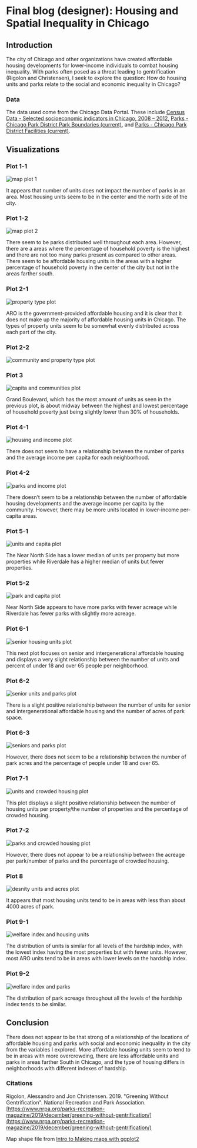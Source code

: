 # Final blog (designer): Housing and Spatial Inequality in Chicago

## Introduction
The city of Chicago and other organizations have created affordable housing developments for lower-income individuals to combat housing inequality. With parks often posed as a threat leading to gentrification (Rigolon and Christensen), I seek to explore the question: How do housing units and parks relate to the social and economic inequality in Chicago?

### Data
The data used come from the Chicago Data Portal. These include [Census Data - Selected socioeconomic indicators in Chicago, 2008 – 2012](https://data.cityofchicago.org/Health-Human-Services/Census-Data-Selected-socioeconomic-indicators-in-C/kn9c-c2s2), [Parks - Chicago Park District Park Boundaries (current)](https://data.cityofchicago.org/Parks-Recreation/Parks-Chicago-Park-District-Park-Boundaries-curren/ej32-qgdr), and [Parks - Chicago Park District Facilities (current)](https://data.cityofchicago.org/Parks-Recreation/Parks-Chicago-Park-District-Facilities-current-/5yyk-qt9y).

## Visualizations
### Plot 1-1
![map plot 1](images/map1_final.png)

It appears that number of units does not impact the number of parks in an area. Most housing units seem to be in the center and the north side of the city.

### Plot 1-2
![map plot 2](images/map2_final.png)

There seem to be parks distributed well throughout each area. However, there are a areas where the percentage of household poverty is the highest and there are not too many parks present as compared to other areas. There seem to be affordable housing units in the areas with a higher percentage of household poverty in the center of the city but not in the areas farther south.

### Plot 2-1
![property type plot](images/property_type.png)

ARO is the government-provided affordable housing and it is clear that it does not make up the majority of affordable housing units in Chicago. The types of property units seem to be somewhat evenly distributed across each part of the city.

### Plot 2-2
![community and property type plot](images/community_type.png)


### Plot 3
![capita and communities plot](images/econ_com_plot.png)

Grand Boulevard, which has the most amount of units as seen in the previous plot, is about midway between the highest and lowest percentage of household poverty just being slightly lower than 30% of households. 

### Plot 4-1
![housing and income plot](images/housing_income_plot.png)

There does not seem to have a relationship between the number of parks and the average income per capita for each neighborhood. 

### Plot 4-2
![parks and income plot](images/parks_income_plot.png)

There doesn’t seem to be a relationship between the number of affordable housing developments and the average income per capita by the community. However, there may be more units located in lower-income per-capita areas. 

### Plot 5-1
![units and capita plot](images/capita_units.png)

The Near North Side has a lower median of units per property but more properties while Riverdale has a higher median of units but fewer properties. 

### Plot 5-2
![park and capita plot](images/capita_parks.png)

Near North Side appears to have more parks with fewer acreage while Riverdale has fewer parks with slightly more acreage.

### Plot 6-1
![senior housing units plot](images/senior_units.png)

This next plot focuses on senior and intergenerational affordable housing and displays a very slight relationship between the number of units and percent of under 18 and over 65 people per neighborhood. 

### Plot 6-2
![senior units and parks plot](images/senior_units_acres.png)

There is a slight positive relationship between the number of units for senior and intergenerational affordable housing and the number of acres of park space. 

### Plot 6-3
![seniors and parks plot](images/senior_acres.png)

However, there does not seem to be a relationship between the number of park acres and the percentage of people under 18 and over 65. 

### Plot 7-1
![units and crowded housing plot](images/crowd_units.png)

This plot displays a slight positive relationship between the number of housing units per property/the number of properties and the percentage of crowded housing. 

### Plot 7-2
![parks and crowded housing plot](images/crowd_parks.png)

However, there does not appear to be a relationship between the acreage per park/number of parks and the percentage of crowded housing. 

### Plot 8
![desnity units and acres plot](images/unit_acres.png)

It appears that most housing units tend to be in areas with less than about 4000 acres of park. 

### Plot 9-1
![welfare index and housing units](images/index_housing.png)

The distribution of units is similar for all levels of the hardship index, with the lowest index having the most properties but with fewer units. However, most ARO units tend to be in areas with lower levels on the hardship index. 

### Plot 9-2
![welfare index and parks](images/index_acreage.png) 

The distribution of park acreage throughout all the levels of the hardship index tends to be similar.

## Conclusion
There does not appear to be that strong of a relationship of the locations of affordable housing and parks with social and economic inequality in the city from the variables I explored. More affordable housing units seem to tend to be in areas with more overcrowding, there are less affordable units and parks in areas farther South in Chicago, and the type of housing differs in neighborhoods with different indexes of hardship.

### Citations
Rigolon, Alessandro and Jon Christensen. 2019. "Greening Without Gentrification". National Recreation and Park Association. 
[https://www.nrpa.org/parks-recreation-magazine/2019/december/greening-without-gentrification/](https://www.nrpa.org/parks-recreation-magazine/2019/december/greening-without-gentrification/)

Map shape file from [Intro to Making maps with ggplot2](https://thisisdaryn.netlify.app/post/intro-to-making-maps-with-ggplot2/)


